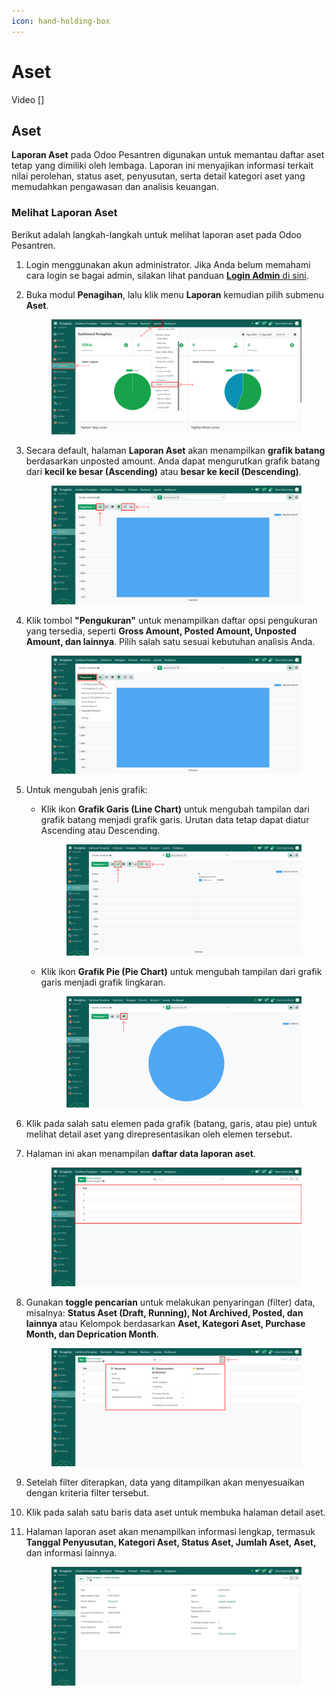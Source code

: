 ```yaml
---
icon: hand-holding-box
---
```


# Aset

Video \[]

## Aset

**Laporan Aset** pada Odoo Pesantren digunakan untuk memantau daftar aset tetap yang dimiliki oleh lembaga. Laporan ini menyajikan informasi terkait nilai perolehan, status aset, penyusutan, serta detail kategori aset yang memudahkan pengawasan dan analisis keuangan.

### Melihat Laporan Aset

Berikut adalah langkah-langkah untuk melihat laporan aset pada Odoo Pesantren.

1. Login menggunakan akun administrator. Jika Anda belum memahami cara login se bagai admin, silakan lihat panduan [**Login Admin** di sini](../../../panduan-login/login-admin.md).
2.  Buka modul **Penagihan**, lalu klik menu **Laporan** kemudian pilih submenu **Aset**.

    <figure><img src="../../../.gitbook/assets/images-797.png" alt=""><figcaption></figcaption></figure>


3.  Secara default, halaman **Laporan Aset** akan menampilkan **grafik batang** berdasarkan unposted amount. Anda dapat mengurutkan grafik batang dari **kecil ke besar (Ascending)** atau **besar ke kecil (Descending)**.&#x20;

    <figure><img src="../../../.gitbook/assets/images-798.png" alt=""><figcaption></figcaption></figure>


4.  Klik tombol **"Pengukuran"** untuk menampilkan daftar opsi pengukuran yang tersedia, seperti **Gross Amount, Posted Amount, Unposted Amount, dan lainnya**. Pilih salah satu sesuai kebutuhan analisis Anda.&#x20;

    <figure><img src="../../../.gitbook/assets/images-799.png" alt=""><figcaption></figcaption></figure>


5. Untuk mengubah jenis grafik:
   *   Klik ikon **Grafik Garis (Line Chart)** untuk mengubah tampilan dari grafik batang menjadi grafik garis. Urutan data tetap dapat diatur Ascending atau Descending.

       <figure><img src="../../../.gitbook/assets/images-800.png" alt=""><figcaption></figcaption></figure>


   *   Klik ikon **Grafik Pie (Pie Chart)** untuk mengubah tampilan dari grafik garis menjadi grafik lingkaran.

       <figure><img src="../../../.gitbook/assets/images-801.png" alt=""><figcaption></figcaption></figure>


6. Klik pada salah satu elemen pada grafik (batang, garis, atau pie) untuk melihat detail aset yang direpresentasikan oleh elemen tersebut.
7.  Halaman ini akan menampilan **daftar data laporan aset**.

    <figure><img src="../../../.gitbook/assets/images-802.png" alt=""><figcaption></figcaption></figure>


8.  Gunakan **toggle pencarian** untuk melakukan penyaringan (filter) data, misalnya: **Status Aset (Draft, Running), Not Archived, Posted, dan lainnya** atau Kelompok berdasarkan **Aset, Kategori Aset, Purchase Month, dan Deprication Month**.

    <figure><img src="../../../.gitbook/assets/images-803.png" alt=""><figcaption></figcaption></figure>


9. Setelah filter diterapkan, data yang ditampilkan akan menyesuaikan dengan kriteria filter tersebut.
10. Klik pada salah satu baris data aset untuk membuka halaman detail aset.
11. Halaman laporan aset akan menampilkan informasi lengkap, termasuk **Tanggal Penyusutan, Kategori Aset, Status Aset, Jumlah Aset, Aset,** dan informasi lainnya.

    <figure><img src="../../../.gitbook/assets/images-804.png" alt=""><figcaption></figcaption></figure>
